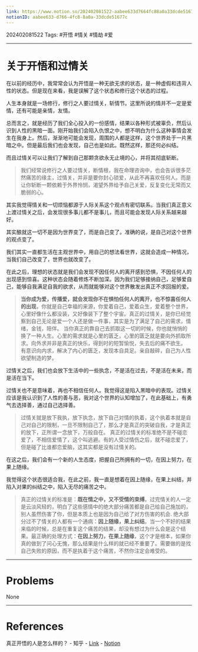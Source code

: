 ```yaml
---
link: https://www.notion.so/202402081522-aabee633d7664fc88a0a33dcde51677c
notionID: aabee633-d766-4fc8-8a0a-33dcde51677c
---
```

202402081522
Tags: #开悟 #情关 #情劫 #爱 

--- 
# 关于开悟和过情关

在以前的经历中，我常常会认为开悟是一种无欲无求的状态，是一种虚假和违背人性的状态。但是现在来看，我是误解了这个状态和修行这个状态的过程。

人生本身就是一场修行，修行之人要过情关，斩情节。这里所说的情并不一定是爱情，还有可能是亲情，友情。

总而言之，就是经历了我们全心投入的一份感情，结果以各种形式被辜负，然后认识到人性的黑暗一面。刚开始我们会陷入仇恨之中，想不明白为什么这种事情会发生在我身上。然后，渐渐地可能会发现，周围的人都是这样，这个世界处于一片黑暗之中。但是最后我们也会发现，自己也是如此。既然这样，那还何必纠结。

而且过情关可以让我们了解到自己那颗贪欲永无止境的心，并将其彻底斩断。

> 我们经常说修行之人要过情关，断情根，我在命理咨询中，也会告诉很多茫然痛苦的缘主，过情关，并非是要你封心锁爱，从此不再喜欢任何人。而是让你斩断一颗依赖于外界怜悯，渴望外界给予自己关爱，反复变化无常而又脆弱的心。

其实我觉得情关和一切烦恼都源于人际关系这个观点有密切联系。当我们真正意义上渡过情关之后，会发现很多事儿都不是事儿，而且可能会发现人际关系越来越好。

其实酿就这一切不是因为世界变了，而是自己变了。准确的说，是自己对这个世界的观点变了。

我们其实一直都生活在主观世界中，用自己的想法看世界，这就会造成一种情况，当我们自己改变了，世界也就改变了。

在此之后，理想的状态就是我们会发现不因任何人的离开感到恐惧，不因任何人的出现感到惊喜。这种状态会随着修炼不断加深。因为我们足够接纳自己，足够爱自己，能够自我满足自我的欲求，从而就能够对这个世界散发出真正不求回报的爱。

> **当你成为爱，传播爱，就会发现你不在惧怕任何人的离开，也不惊喜任何人的出现**，你就是自己幸福的来源，你爱着自己，爱着众生，爱着整个世界，心里好像什么都没装，又好像装下了整个宇宙。真正的过情关，是你已经觉察到自己无论是爱一个人还是做一件事，其实是为了满足了自己的需求，情绪，金钱，陪伴。
> 当你真正的靠自己去抓取这一切的时候，你也就悄悄的换了一种人生。心里的需求就是心里的匮乏，心里的匮乏就是要向外抓取所求。向外求并非是真正的快乐，得到时的短暂愉悦，失去后的痛不欲生。
> 有意识向内求，解决了内心的匮乏，发现本自具足。亲自敲碎，自己为人性欲望制造的梦。

过情关之后，我们也会放下生活中的一些执念，不是活在过去，不是活在未来，而是活在当下。

过情关也不是意味着，再也不相信任何人。我觉得这是陷入黑暗中的表现。过情关应该是我认识到了人性的善与恶，我对这个世界的认知增加了，在此基础上，有勇气去选择善，通过自己选择善。

> 过情关就是放下我执，放下执念，放下自己对情的执着，这个执着本就是自己对自己的限制，一旦不限制自己了，那么才是真正的突破自我，才是真正的放下，正所谓一念放下，万般自在。
> 真正的过情关的标准绝不是不碰恋爱了，不相信爱情了，这个叫逃避。有的人受过情伤之后，就不碰恋爱了，但是碰了比谁都恋爱脑，这其实都是没有过情关的。

在这之后，我们会有一个新的人生态度，把握自己所拥有的一切，在因上努力，在果上随缘。

我觉得这个状态很适合我，在此之前，我一直是想着在因上随缘，在果上纠结，并陷入对果的纠结之中，陷入无尽的痛苦之中。

> 真正的过情关的标准是：**既在情之中，又不受情的束缚**。过完情关的人一定是云淡风轻的，明白了这些感情中的绝大部分痛苦都是自己给自己施加的，别人虽然伤害了你，但是本质上也是因为自己给了对方伤害的机会.
> 绝大部分过不了情关的人都有一个通病：**因上随缘，果上纠结**。当一个不好的结果来临的时候，总是在重复这个痛苦的结果，却没有想过为什么会是这个结果。最正确的处理方式：**在因上努力，在果上随缘**，这个才是根本，如果你真的做到了问心无愧，那么结果是什么样的就已经不重要了。需要做的是找自己失败的原因，而不是执着于这个痛苦，不然你注定会难受的。

---
# Problems

None

---
# References

真正开悟的人是怎么样的？ - 知乎 - [Link](https://www.zhihu.com/question/612291636/answer/3384704748) - [Notion](https://www.notion.so/eba2ec7df70543b090d65b5239219612?pvs=4)